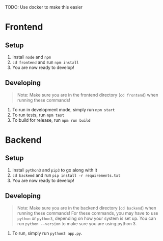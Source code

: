 TODO: Use docker to make this easier

# Frontend

## Setup

1. Install `node` and `npm`
2. `cd frontend` and run `npm install`
3. You are now ready to develop!

## Developing

> Note: Make sure you are in the frontend directory (`cd frontend`) when running these commands!

1. To run in development mode, simply run `npm start`
2. To run tests, run `npm test`
3. To build for release, run `npm run build`

# Backend

## Setup

1. Install `python3` and `pip3` to go along with it
2. `cd backend` and run `pip install -r requirements.txt`
3. You are now ready to develop!

## Developing

> Note: Make sure you are in the backend directory (`cd backend`) when running these commands!
> For these commands, you may have to use `python` or `python3`, depending on how your system is set up.
> You can run `python --version` to make sure you are using python 3.

1. To run, simply run `python3 app.py`.
